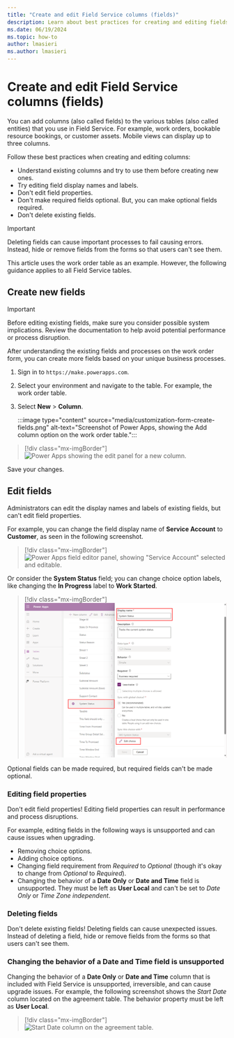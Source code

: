 ```yaml
---
title: "Create and edit Field Service columns (fields)"
description: Learn about best practices for creating and editing fields in Dynamics 365 Field Service.
ms.date: 06/19/2024
ms.topic: how-to
author: lmasieri
ms.author: lmasieri
---
```


# Create and edit Field Service columns (fields)

You can add columns (also called fields) to the various tables (also called entities) that you use in Field Service. For example, work orders, bookable resource bookings, or customer assets. Mobile views can display up to three columns.

Follow these best practices when creating and editing columns:

- Understand existing columns and try to use them before creating new ones.
- Try editing field display names and labels.
- Don't edit field properties.
- Don't make required fields optional. But, you can make optional fields required.
- Don't delete existing fields.

> [!Important]
> Deleting fields can cause important processes to fail causing errors. Instead, hide or remove fields from the forms so that users can't see them.

This article uses the work order table as an example. However, the following guidance applies to all Field Service tables.

## Create new fields

> [!Important]
> Before editing existing fields, make sure you consider possible system implications. Review the documentation to help avoid potential performance or process disruption.

After understanding the existing fields and processes on the work order form, you can create more fields based on your unique business processes.

1. Sign in to `https://make.powerapps.com`.

1. Select your environment and navigate to the table. For example, the work order table.

1. Select **New** > **Column**.

   :::image type="content" source="media/customization-form-create-fields.png" alt-text="Screenshot of Power Apps, showing the Add column option on the work order table.":::

> [!div class="mx-imgBorder"]
> ![Power Apps showing the edit panel for a new column.](./media/customization-form-create-fields2.png)

Save your changes.

## Edit fields

Administrators can edit the display names and labels of existing fields, but can't edit field properties. 

For example, you can change the field display name of **Service Account** to **Customer**, as seen in the following screenshot.

> [!div class="mx-imgBorder"]
> ![Power Apps field editor panel, showing "Service Account" selected and editable.](./media/customization-form-field-display-name.png)

Or consider the **System Status** field; you can change choice option labels, like changing the **In Progress** label to **Work Started**. 

> [!div class="mx-imgBorder"]
> ![Power Apps field editor showing "WO System Status," with "Unscheduled" selected and editable.](./media/customization-form-field-choice-option-set.png)

Optional fields can be made required, but required fields can't be made optional.

### Editing field properties

Don't edit field properties! Editing field properties can result in performance and process disruptions.

For example, editing fields in the following ways is unsupported and can cause issues when upgrading.

- Removing choice options.
- Adding choice options.
- Changing field requirement from _Required_ to _Optional_ (though it's okay to change from *Optional* to *Required*).
- Changing the behavior of a **Date Only** or **Date and Time** field is unsupported. They must be left as **User Local** and can't be set to _Date Only_ or _Time Zone independent_.

### Deleting fields

Don't delete existing fields! Deleting fields can cause unexpected issues. Instead of deleting a field, hide or remove fields from the forms so that users can't see them.

### Changing the behavior of a Date and Time field is unsupported

Changing the behavior of a **Date Only** or **Date and Time** column that is included with Field Service is unsupported, irreversible, and can cause upgrade issues. For example, the following screenshot shows the _Start Date_ column located on the agreement table. The behavior property must be left as **User Local**.

> [!div class="mx-imgBorder"]
> ![Start Date column on the agreement table.](./media/customization-fields-behavoir.png)
